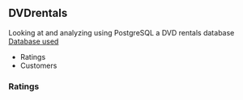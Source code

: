 ## DVDrentals
Looking at and analyzing using PostgreSQL a DVD rentals database  
[Database used](https://www.postgresqltutorial.com/postgresql-getting-started/postgresql-sample-database/)  
  
- Ratings
- Customers

### Ratings


